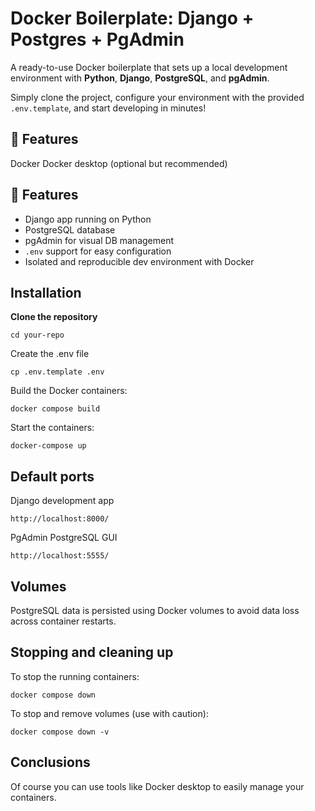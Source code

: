 #  Docker Boilerplate: Django + Postgres + PgAdmin

A ready-to-use Docker boilerplate that sets up a local development environment with **Python**, **Django**, **PostgreSQL**, and **pgAdmin**.

Simply clone the project, configure your environment with the provided `.env.template`, and start developing in minutes!

## 🚀 Features

Docker
Docker desktop (optional but recommended)

## 🚀 Features


- Django app running on Python
- PostgreSQL database
- pgAdmin for visual DB management
- `.env` support for easy configuration
- Isolated and reproducible dev environment with Docker

## Installation

**Clone the repository**

	cd your-repo

Create the .env file

	cp .env.template .env


Build the Docker containers:

	docker compose build

Start the containers:

	docker-compose up

## Default ports

Django development app

	http://localhost:8000/

PgAdmin PostgreSQL GUI

	http://localhost:5555/

## Volumes

PostgreSQL data is persisted using Docker volumes to avoid data loss across container restarts.

## Stopping and cleaning up

To stop the running containers:

	docker compose down

To stop and remove volumes (use with caution):

	docker compose down -v

## Conclusions

Of course you can use tools like Docker desktop to easily manage your containers.
